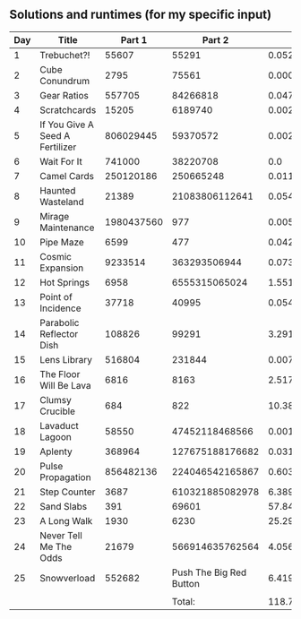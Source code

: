 ## Solutions and runtimes (for my specific input)

| Day | Title                           | Part 1     | Part 2                  | Time (s)              |
|-----|---------------------------------|------------|-------------------------|-----------------------|
| 1   | Trebuchet?!                     | 55607      | 55291                   | 0.052033424377441406  |
| 2   | Cube Conundrum                  | 2795       | 75561                   | 0.0009672641754150391 |
| 3   | Gear Ratios                     | 557705     | 84266818                | 0.04703259468078613   |
| 4   | Scratchcards                    | 15205      | 6189740                 | 0.002998828887939453  |
| 5   | If You Give A Seed A Fertilizer | 806029445  | 59370572                | 0.0029981136322021484 |
| 6   | Wait For It                     | 741000     | 38220708                | 0.0                   |
| 7   | Camel Cards                     | 250120186  | 250665248               | 0.011002302169799805  |
| 8   | Haunted Wasteland               | 21389      | 21083806112641          | 0.054996490478515625  |
| 9   | Mirage Maintenance              | 1980437560 | 977                     | 0.005010128021240234  |
| 10  | Pipe Maze                       | 6599       | 477                     | 0.0429990291595459    |
| 11  | Cosmic Expansion                | 9233514    | 363293506944            | 0.07301878929138184   |
| 12  | Hot Springs                     | 6958       | 6555315065024           | 1.5510010719299316    |
| 13  | Point of Incidence              | 37718      | 40995                   | 0.0540003776550293    |
| 14  | Parabolic Reflector Dish        | 108826     | 99291                   | 3.2919998168945312    |
| 15  | Lens Library                    | 516804     | 231844                  | 0.007999181747436523  |
| 16  | The Floor Will Be Lava          | 6816       | 8163                    | 2.5170397758483887    |
| 17  | Clumsy Crucible                 | 684        | 822                     | 10.380999326705933    |
| 18  | Lavaduct Lagoon                 | 58550      | 47452118468566          | 0.0010006427764892578 |
| 19  | Aplenty                         | 368964     | 127675188176682         | 0.03103351593017578   |
| 20  | Pulse Propagation               | 856482136  | 224046542165867         | 0.603966474533081     |
| 21  | Step Counter                    | 3687       | 610321885082978         | 6.38903284072876      |
| 22  | Sand Slabs                      | 391        | 69601                   | 57.84400177001953     |
| 23  | A Long Walk                     | 1930       | 6230                    | 25.290997743606567    |
| 24  | Never Tell Me The Odds          | 21679      | 566914635762564         | 4.05699896812439      |
| 25  | Snowverload                     | 552682     | Push The Big Red Button | 6.419999122619629     |
|     |                                 |            |                         |                       |
|     |                                 |            | Total:                  | 118.73312759399414    |